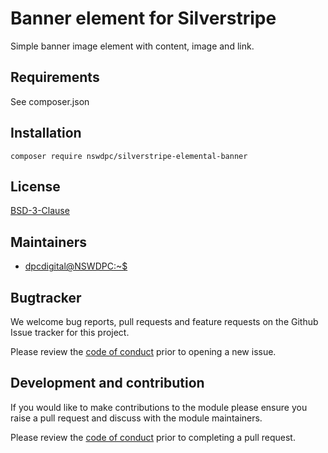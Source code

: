 # Banner element for Silverstripe

Simple banner image element with content, image and link.

## Requirements

See composer.json

## Installation

`composer require nswdpc/silverstripe-elemental-banner`

## License

[BSD-3-Clause](./LICENSE.md)

## Maintainers

-   [dpcdigital@NSWDPC:~$](https://dpc.nsw.gov.au)

## Bugtracker

We welcome bug reports, pull requests and feature requests on the Github Issue tracker for this project.

Please review the [code of conduct](./code-of-conduct.md) prior to opening a new issue.

## Development and contribution

If you would like to make contributions to the module please ensure you raise a pull request and discuss with the module maintainers.

Please review the [code of conduct](./code-of-conduct.md) prior to completing a pull request.
